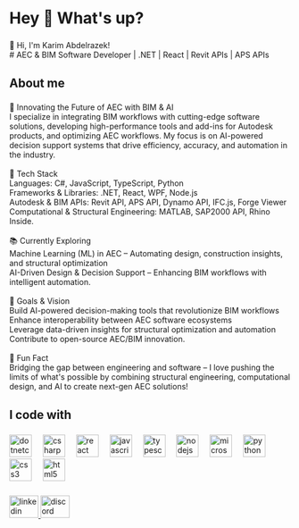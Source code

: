 <h1 align="left">Hey 👋 What's up?</h1>

###

<p align="left">👋 Hi, I'm Karim Abdelrazek!  <br># AEC & BIM Software Developer | .NET | React | Revit APIs |  APS APIs</p>

###

<h2 align="left">About me</h2>

###

<p align="left">🚀 Innovating the Future of AEC with BIM & AI<br>I specialize in integrating BIM workflows with cutting-edge software solutions, developing high-performance tools and add-ins for Autodesk products, and optimizing AEC workflows. My focus is on AI-powered decision support systems that drive efficiency, accuracy, and automation in the industry.<br><br>🔧 Tech Stack<br>Languages: C#, JavaScript, TypeScript, Python<br>Frameworks & Libraries: .NET, React, WPF, Node.js<br>Autodesk & BIM APIs: Revit API, APS API, Dynamo API, IFC.js, Forge Viewer<br>Computational & Structural Engineering: MATLAB, SAP2000 API, Rhino Inside.<br><br>📚 Currently Exploring<br>Machine Learning (ML) in AEC – Automating design, construction insights, and structural optimization<br>AI-Driven Design & Decision Support – Enhancing BIM workflows with intelligent automation.<br><br>🎯 Goals & Vision<br>Build AI-powered decision-making tools that revolutionize BIM workflows<br>Enhance interoperability between AEC software ecosystems<br>Leverage data-driven insights for structural optimization and automation<br>Contribute to open-source AEC/BIM innovation.<br><br>🎲 Fun Fact<br>Bridging the gap between engineering and software – I love pushing the limits of what's possible by combining structural engineering, computational design, and AI to create next-gen AEC solutions!</p>

###

<h2 align="left">I code with</h2>

###

<div align="left">
  <img src="https://cdn.jsdelivr.net/gh/devicons/devicon/icons/dotnetcore/dotnetcore-original.svg" height="40" alt="dotnetcore logo"  />
  <img width="12" />
  <img src="https://cdn.jsdelivr.net/gh/devicons/devicon/icons/csharp/csharp-original.svg" height="40" alt="csharp logo"  />
  <img width="12" />
  <img src="https://cdn.jsdelivr.net/gh/devicons/devicon/icons/react/react-original.svg" height="40" alt="react logo"  />
  <img width="12" />
  <img src="https://cdn.jsdelivr.net/gh/devicons/devicon/icons/javascript/javascript-original.svg" height="40" alt="javascript logo"  />
  <img width="12" />
  <img src="https://cdn.jsdelivr.net/gh/devicons/devicon/icons/typescript/typescript-original.svg" height="40" alt="typescript logo"  />
  <img width="12" />
  <img src="https://cdn.jsdelivr.net/gh/devicons/devicon/icons/nodejs/nodejs-original.svg" height="40" alt="nodejs logo"  />
  <img width="12" />
  <img src="https://cdn.jsdelivr.net/gh/devicons/devicon/icons/microsoftsqlserver/microsoftsqlserver-plain.svg" height="40" alt="microsoftsqlserver logo"  />
  <img width="12" />
  <img src="https://cdn.jsdelivr.net/gh/devicons/devicon/icons/python/python-original.svg" height="40" alt="python logo"  />
  <img width="12" />
  <img src="https://cdn.jsdelivr.net/gh/devicons/devicon/icons/css3/css3-original.svg" height="40" alt="css3 logo"  />
  <img width="12" />
  <img src="https://cdn.jsdelivr.net/gh/devicons/devicon/icons/html5/html5-original.svg" height="40" alt="html5 logo"  />
</div>

###

<div align="left">
  <a href="www.linkedin.com/in/karim-abdelrazek1" target="_blank">
    <img src="https://raw.githubusercontent.com/maurodesouza/profile-readme-generator/master/src/assets/icons/social/linkedin/default.svg" width="52" height="40" alt="linkedin logo"  />
  </a>
  <a href="https://discordapp.com/users/1282746536974880828" target="_blank">
    <img src="https://raw.githubusercontent.com/maurodesouza/profile-readme-generator/master/src/assets/icons/social/discord/default.svg" width="52" height="40" alt="discord logo"  />
  </a>
</div>

###

